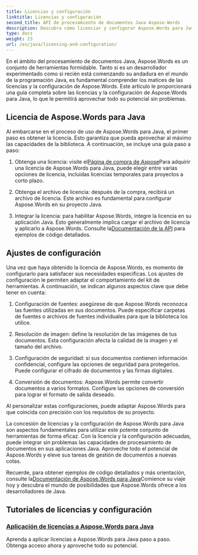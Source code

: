 ```yaml
---
title: Licencias y configuración
linktitle: Licencias y configuración
second_title: API de procesamiento de documentos Java Aspose.Words
description: Descubra cómo licenciar y configurar Aspose.Words para Java con facilidad. Profundice en los detalles de la configuración de este potente conjunto de herramientas para el procesamiento de documentos en sus aplicaciones Java.
type: docs
weight: 23
url: /es/java/licensing-and-configuration/
---
```

En el ámbito del procesamiento de documentos Java, Aspose.Words es un conjunto de herramientas formidable. Tanto si es un desarrollador experimentado como si recién está comenzando su andadura en el mundo de la programación Java, es fundamental comprender los matices de las licencias y la configuración de Aspose.Words. Este artículo le proporcionará una guía completa sobre las licencias y la configuración de Aspose.Words para Java, lo que le permitirá aprovechar todo su potencial sin problemas.

## Licencia de Aspose.Words para Java

Al embarcarse en el proceso de uso de Aspose.Words para Java, el primer paso es obtener la licencia. Esto garantiza que pueda aprovechar al máximo las capacidades de la biblioteca. A continuación, se incluye una guía paso a paso:

1.  Obtenga una licencia: visite el[Página de compra de Aspose](https://purchase.aspose.com/buy)Para adquirir una licencia de Aspose.Words para Java, puede elegir entre varias opciones de licencia, incluidas licencias temporales para proyectos a corto plazo.

2. Obtenga el archivo de licencia: después de la compra, recibirá un archivo de licencia. Este archivo es fundamental para configurar Aspose.Words en su proyecto Java.

3.  Integrar la licencia: para habilitar Aspose.Words, integre la licencia en su aplicación Java. Esto generalmente implica cargar el archivo de licencia y aplicarlo a Aspose.Words. Consulte la[Documentación de la API](https://reference.aspose.com/words/java/) para ejemplos de código detallados.

## Ajustes de configuración

Una vez que haya obtenido la licencia de Aspose.Words, es momento de configurarlo para satisfacer sus necesidades específicas. Los ajustes de configuración le permiten adaptar el comportamiento del kit de herramientas. A continuación, se indican algunos aspectos clave que debe tener en cuenta:

1. Configuración de fuentes: asegúrese de que Aspose.Words reconozca las fuentes utilizadas en sus documentos. Puede especificar carpetas de fuentes o archivos de fuentes individuales para que la biblioteca los utilice.

2. Resolución de imagen: define la resolución de las imágenes de tus documentos. Esta configuración afecta la calidad de la imagen y el tamaño del archivo.

3. Configuración de seguridad: si sus documentos contienen información confidencial, configure las opciones de seguridad para protegerlos. Puede configurar el cifrado de documentos y las firmas digitales.

4. Conversión de documentos: Aspose.Words permite convertir documentos a varios formatos. Configure las opciones de conversión para lograr el formato de salida deseado.

Al personalizar estas configuraciones, puede adaptar Aspose.Words para que coincida con precisión con los requisitos de su proyecto.

La concesión de licencias y la configuración de Aspose.Words para Java son aspectos fundamentales para utilizar este potente conjunto de herramientas de forma eficaz. Con la licencia y la configuración adecuadas, puede integrar sin problemas las capacidades de procesamiento de documentos en sus aplicaciones Java. Aproveche todo el potencial de Aspose.Words y eleve sus tareas de gestión de documentos a nuevas cotas.

 Recuerde, para obtener ejemplos de código detallados y más orientación, consulte la[Documentación de Aspose.Words para Java](https://reference.aspose.com/words/java/)Comience su viaje hoy y descubra el mundo de posibilidades que Aspose.Words ofrece a los desarrolladores de Java.

## Tutoriales de licencias y configuración
### [Aplicación de licencias a Aspose.Words para Java](./applying-licensing/)
Aprenda a aplicar licencias a Aspose.Words para Java paso a paso. Obtenga acceso ahora y aproveche todo su potencial.